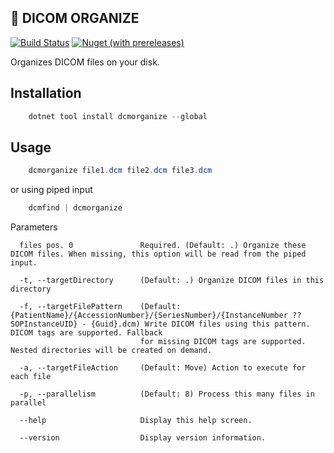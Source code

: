 📂 DICOM ORGANIZE
--------------
[![Build Status](https://img.shields.io/endpoint.svg?url=https%3A%2F%2Factions-badge.atrox.dev%2Famoerie%2Fdcmorganize%2Fbadge%3Fref%3Dmaster&style=for-the-badge&label=Build)](https://actions-badge.atrox.dev/amoerie/dcmorganize/goto?ref=master) [![Nuget (with prereleases)](https://img.shields.io/nuget/vpre/DcmOrganize?label=DcmOrganize&style=for-the-badge)](https://www.nuget.org/packages/DcmOrganize)

Organizes DICOM files on your disk.

Installation
------------

```powershell
    dotnet tool install dcmorganize --global
```

Usage
-----

```powershell
    dcmorganize file1.dcm file2.dcm file3.dcm
```

or using piped input

```powershell
    dcmfind | dcmorganize
```

Parameters 

```
  files pos. 0               Required. (Default: .) Organize these DICOM files. When missing, this option will be read from the piped input.
  
  -t, --targetDirectory      (Default: .) Organize DICOM files in this directory

  -f, --targetFilePattern    (Default: {PatientName}/{AccessionNumber}/{SeriesNumber}/{InstanceNumber ?? SOPInstanceUID} - {Guid}.dcm) Write DICOM files using this pattern. DICOM tags are supported. Fallback
                             for missing DICOM tags are supported. Nested directories will be created on demand.

  -a, --targetFileAction     (Default: Move) Action to execute for each file

  -p, --parallelism          (Default: 8) Process this many files in parallel

  --help                     Display this help screen.

  --version                  Display version information.
```
